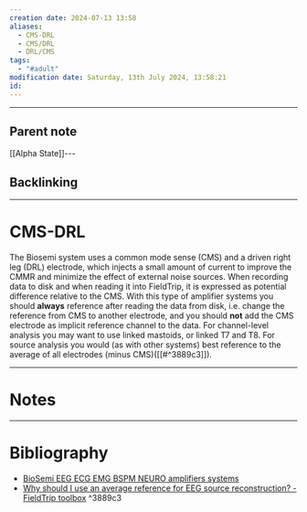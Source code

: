 ```yaml
---
creation date: 2024-07-13 13:58
aliases:
  - CMS-DRL
  - CMS/DRL
  - DRL/CMS
tags:
  - "#adult"
modification date: Saturday, 13th July 2024, 13:58:21
id:
---
```

--- 
## Parent note
[[Alpha State]]---
## Backlinking


---
# CMS-DRL
The Biosemi system uses a common mode sense (CMS) and a driven right leg (DRL) electrode, which injects a small amount of current to improve the CMMR and minimize the effect of external noise sources. When recording data to disk and when reading it into FieldTrip, it is expressed as potential difference relative to the CMS. With this type of amplifier systems you should **always** reference after reading the data from disk, i.e. change the reference from CMS to another electrode, and you should **not** add the CMS electrode as implicit reference channel to the data. For channel-level analysis you may want to use linked mastoids, or linked T7 and T8. For source analysis you would (as with other systems) best reference to the average of all electrodes (minus CMS)([[#^3889c3]]).

---
# Notes


---
# Bibliography
+ [BioSemi EEG ECG EMG BSPM NEURO amplifiers systems](https://www.biosemi.com/faq/cms&drl.htm)
+ [Why should I use an average reference for EEG source reconstruction? - FieldTrip toolbox](https://www.fieldtriptoolbox.org/faq/why_should_i_use_an_average_reference_for_eeg_source_reconstruction/) ^3889c3